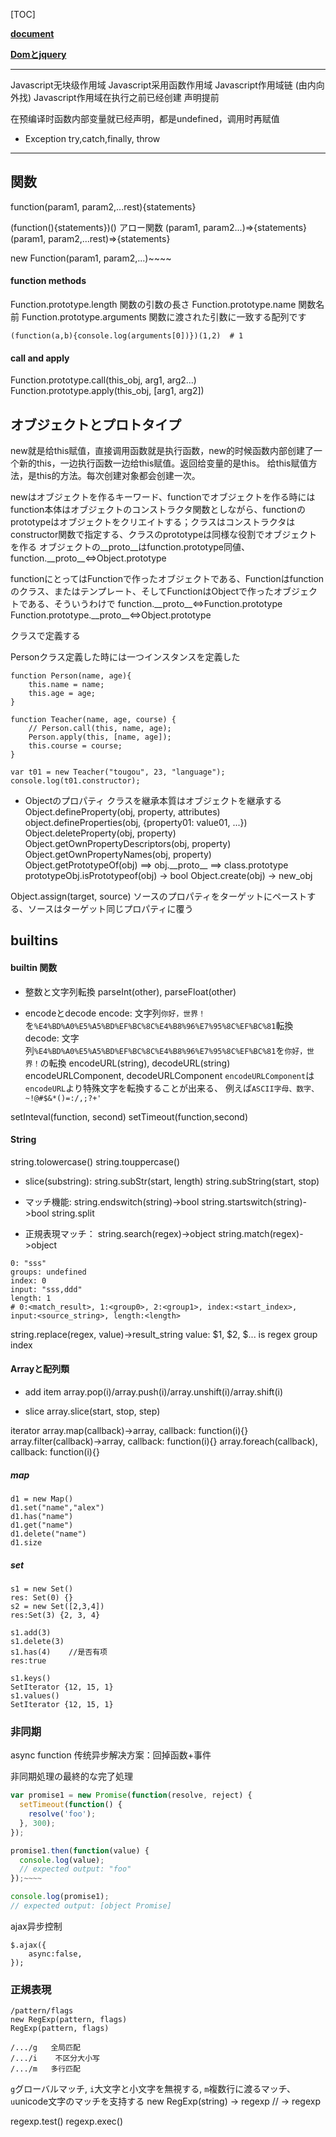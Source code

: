 [TOC]

[**document**](https://developer.mozilla.org/ja/docs/Web/JavaScript "**document**")

[**Domとjquery**](/blog-backend/blog-view/?id=58 "Domとjquery")

----
Javascript无块级作用域
Javascript采用函数作用域
Javascript作用域链  (由内向外找)
Javascript作用域在执行之前已经创建
声明提前

在预编译时函数内部变量就已经声明，都是undefined，调用时再赋值
- Exception
try,catch,finally, throw
----
## 関数
function(param1, param2,...rest){statements}

(function(){statements})()
アロー関数
(param1, param2...)=>{statements}
(param1, param2,...rest)=>{statements}

new Function(param1, param2,...)~~~~

#### function methods
Function.prototype.length
関数の引数の長さ
Function.prototype.name
関数名前
Function.prototype.arguments
関数に渡された引数に一致する配列です
```
(function(a,b){console.log(arguments[0])})(1,2)  # 1
```

#### call and apply
Function.prototype.call(this_obj, arg1, arg2...)
Function.prototype.apply(this_obj, [arg1, arg2])

## オブジェクトとプロトタイプ
new就是给this赋值，直接调用函数就是执行函数，new的时候函数内部创建了一个新的this，一边执行函数一边给this赋值。返回给变量的是this。
给this赋值方法，是this的方法。每次创建对象都会创建一次。


newはオブジェクトを作るキーワード、functionでオブジェクトを作る時にはfunction本体はオブジェクトのコンストラクタ関数としながら、functionのprototypeはオブジェクトをクリエイトする；クラスはコンストラクタはconstructor関数で指定する、クラスのprototypeは同様な役割でオブジェクトを作る
オブジェクトの\_\_proto\_\_はfunction.prototype同値、
function.\_\_proto\_\_⇔Object.prototype

functionにとってはFunctionで作ったオブジェクトである、Functionはfunctionのクラス、またはテンプレート、そしてFunctionはObjectで作ったオブジェクトである、そういうわけで
function.\_\_proto\_\_⇔Function.prototype
Function.prototype.\_\_proto\_\_⇔Object.prototype

クラスで定義する


Personクラス定義した時には一つインスタンスを定義した
```
function Person(name, age){
    this.name = name;
    this.age = age;
}

function Teacher(name, age, course) {
    // Person.call(this, name, age);
    Person.apply(this, [name, age]);
    this.course = course;
}

var t01 = new Teacher("tougou", 23, "language");
console.log(t01.constructor);
```

- Objectのプロパティ
クラスを継承本質はオブジェクトを継承する
Object.defineProperty(obj, property, attributes)
object.defineProperties(obj, {property01: value01, ...})
Object.deleteProperty(obj, property)
Object.getOwnPropertyDescriptors(obj, property)
Object.getOwnPropertyNames(obj, property)
Object.getPrototypeOf(obj) ==> obj.\_\_proto\_\_ ==> class.prototype
prototypeObj.isPrototypeof(obj) -> bool
Object.create(obj) -> new_obj

Object.assign(target, source)
ソースのプロパティをターゲットにペーストする、ソースはターゲット同じプロパティに覆う


## builtins

#### builtin 関数
- 整数と文字列転換
parseInt(other), parseFloat(other)

- encodeとdecode
encode: 文字列`你好，世界！`を`%E4%BD%A0%E5%A5%BD%EF%BC%8C%E4%B8%96%E7%95%8C%EF%BC%81`転換
decode: 文字列`%E4%BD%A0%E5%A5%BD%EF%BC%8C%E4%B8%96%E7%95%8C%EF%BC%81`を`你好，世界！`の転換
encodeURL(string), decodeURL(string)
encodeURLComponent, decodeURLComponent
`encodeURLComponent`は`encodeURL`より特殊文字を転換することが出来る、
例えば`ASCII字母、数字、~!@#$&*()=:/,;?+'`

setInteval(function, second)
setTimeout(function,second)
#### String

string.tolowercase()
string.touppercase()

- slice(substring):
string.subStr(start, length)
string.subString(start, stop)

- マッチ機能:
string.endswitch(string)->bool
string.startswitch(string)->bool
string.split

- 正規表現マッチ：
string.search(regex)->object
string.match(regex)->object
```
0: "sss"
groups: undefined
index: 0
input: "sss,ddd"
length: 1
# 0:<match_result>, 1:<group0>, 2:<group1>, index:<start_index>, input:<source_string>, length:<length>
```
string.replace(regex, value)->result_string
value: $1, $2, $... is regex group index


#### Arrayと配列類
- add item
array.pop(i)/array.push(i)/array.unshift(i)/array.shift(i)

- slice
array.slice(start, stop, step)

iterator
array.map(callback)->array, callback: function(i){}
array.filter(callback)->array, callback: function(i){}
array.foreach(callback), callback: function(i){}

##### map
```
d1 = new Map()
d1.set("name","alex")
d1.has("name")
d1.get("name")
d1.delete("name")
d1.size
```

##### set
```
s1 = new Set()
res: Set(0) {}
s2 = new Set([2,3,4])
res:Set(3) {2, 3, 4}

s1.add(3)
s1.delete(3)
s1.has(4)    //是否有项
res:true

s1.keys()
SetIterator {12, 15, 1}
s1.values()
SetIterator {12, 15, 1}
```


### 非同期
async function
传统异步解决方案：回掉函数+事件


非同期処理の最終的な完了処理

``` javascript
var promise1 = new Promise(function(resolve, reject) {
  setTimeout(function() {
    resolve('foo');
  }, 300);
});

promise1.then(function(value) {
  console.log(value);
  // expected output: "foo"
});~~~~

console.log(promise1);
// expected output: [object Promise]
```
ajax异步控制
```
$.ajax({
    async:false,
});
```

### 正規表現
```
/pattern/flags
new RegExp(pattern, flags)
RegExp(pattern, flags)

/.../g   全局匹配
/.../i    不区分大小写
/.../m   多行匹配
```
`g`グローバルマッチ, `i`大文字と小文字を無視する, `m`複数行に渡るマッチ、`u`unicode文字のマッチを支持する
new RegExp(string) -> regexp
// -> regexp

regexp.test()
regexp.exec()

